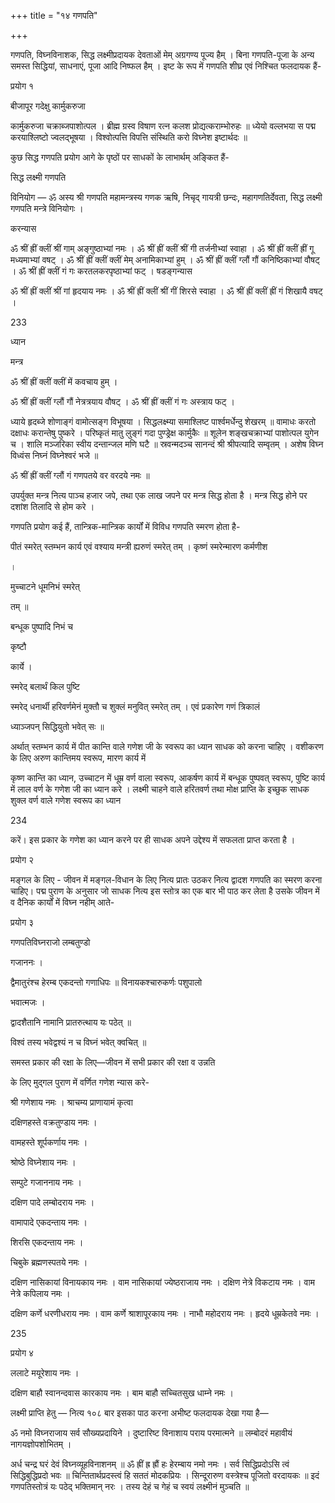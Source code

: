 +++
title = "१४ गणपति"

+++

गणपति, विघ्नविनाशक, सिद्ध लक्ष्मीप्रदायक देवताओं मेम् अग्रगण्य पूज्य हैम् । बिना गणपति-पूजा के अन्य समस्त सिद्धियां, साधनाएं, पूजा आदि निष्फल हैम् । इष्ट के रूप में गणपति शीघ्र एवं निश्चित फलदायक हैं- 

प्रयोग १ 

बीजापूर गदेक्षु कार्मुकरुजा 

कार्मुकरुजा चक्राब्जपाशोत्पल । ब्रीह्म ग्रस्व विषाण रत्न कलश प्रोद्यत्कराम्भोरुहः ॥ ध्येयो वल्लभया स पद्म करयाश्लिष्टो ज्वलद्भूषया । विश्वोत्पत्ति विपत्ति संस्थिति करो विघ्नेश इष्टार्थदः ॥ 

कुछ सिद्ध गणपति प्रयोग आगे के पृष्ठों पर साधकों के लाभार्थम् अङ्कित हैं- 

सिद्ध लक्ष्मी गणपति 

विनियोग — ॐ अस्य श्री गणपति महामन्त्रस्य गणक ऋषि, निचृद् गायत्री छन्दः, महागणतिर्देवता, सिद्ध लक्ष्मी गणपति मन्त्रे विनियोगः । 

करन्यास 

ॐ श्रीं ह्रीं क्लीं श्रीं गाम् अङ्गुष्ठाभ्यां नमः । ॐ श्रीं ह्रीं क्लीं श्रीं गी तर्जनीभ्यां स्वाहा । ॐ श्रीं ह्रीं क्लीं ह्रीं गू मध्यमाभ्यां वषट् । ॐ श्रीं ह्रीं क्लीं क्लीं मेम् अनामिकाभ्यां हुम् । ॐ श्रीं ह्रीं क्लीं ग्लौं गौं कनिष्ठिकाभ्यां वौषट् । ॐ श्रीं ह्रीं क्लीं गं गः करतलकरपृष्ठाभ्यां फट् । षडङ्गन्यास 

ॐ श्रीं ह्रीं क्लीं श्रीं गां हृदयाय नमः । ॐ श्रीं ह्रीं क्लीं श्रीं गीं शिरसे स्वाहा । ॐ श्रीं ह्रीं क्लीं ह्रीं गं शिखायै वषट् । 

233 

ध्यान 

मन्त्र 

ॐ श्रीं ह्रीं क्लीं क्लीं में कवचाय हुम् । 

ॐ श्रीं ह्रीं क्लीं ग्लौं गौं नेत्रत्रयाय वौषट् । ॐ श्रीं ह्रीं क्लीं गं गः अस्त्राय फट् । 

ध्याये हृदब्जे शोणाङ्गं वामोत्सङ्ग विभूषया । सिद्धलक्ष्म्या समाश्लिष्ट पार्श्वमर्धेन्दु शेखरम् ॥ वामाधः करतो दक्षाधः करान्तेषु पुष्करे । परिष्कृतं मातु लुङ्गं गदा पुण्ड्रेक्ष कार्मुकैः ॥ शूलेन शङ्खचक्राभ्यां पाशोत्पल युगेन च । शालि मञ्जरिका स्वीय दन्तान्जल मणि घटै ॥ स्रवन्मदञ्च सानन्दं श्री श्रीपत्यादि सम्वृतम् । अशेष विघ्न विध्वंस निघ्नं विघ्नेश्वरं भजे ॥ 

ॐ श्रीं ह्रीं क्लीं ग्लौं गं गणपतये वर वरदये नमः ॥ 

उपर्युक्त मन्त्र नित्य पाञ्च हजार जपे, तथा एक लाख जपने पर मन्त्र सिद्ध होता है । मन्त्र सिद्ध होने पर दशांश तिलादि से होम करे । 

गणपति प्रयोग कई हैं, तान्त्रिक-मान्त्रिक कार्यों में विविध गणपति स्मरण होता है- 

पीतं स्मरेत् स्तम्भन कार्य एवं वश्याय मन्त्री ह्यरुणं स्मरेत् तम् । कृष्णं स्मरेन्मारण कर्मणीश 

। 

मुच्चाटने धूमनिभं स्मरेत् 

तम् ॥ 

बन्धूक पुष्पादि निभं च 

कृष्टौ 

कार्ये । 

स्मरेद् बलार्थं किल पुष्टि 

स्मरेद् धनार्थी हरिवर्णमेनं मुक्तौ च शुक्लं मनुवित् स्मरेत् तम् । एवं प्रकारेण गणं त्रिकालं 

ध्याञ्जपन् सिद्धियुतो भवेत् सः ॥ 

अर्थात् स्तम्भन कार्य में पीत कान्ति वाले गणेश जी के स्वरूप का ध्यान साधक को करना चाहिए । वशीकरण के लिए अरुण कान्तिमय स्वरूप, मारण कार्य में 

कृष्ण कान्ति का ध्यान, उच्चाटन में धूम्र वर्ण वाला स्वरूप, आकर्षण कार्य में बन्धूक पुष्पवत् स्वरूप, पुष्टि कार्य में लाल वर्ण के गणेश जी का ध्यान करे । लक्ष्मी चाहने वाले हरितवर्ण तथा मोक्ष प्राप्ति के इच्छुक साधक शुक्ल वर्ण वाले गणेश स्वरूप का ध्यान 

234 

करें। इस प्रकार के गणेश का ध्यान करने पर ही साधक अपने उद्देश्य में सफलता प्राप्त करता है । 

प्रयोग २ 

मङ्गल के लिए - जीवन में मङ्गल-विधान के लिए नित्य प्रातः उठकर नित्य द्वादश गणपति का स्मरण करना चाहिए। पद्म पुराण के अनुसार जो साधक नित्य इस स्तोत्र का एक बार भी पाठ कर लेता है उसके जीवन में व दैनिक कार्यों में विघ्न नहीम् आते- 

प्रयोग ३ 

गणपतिविघ्नराजो लम्बतुण्डो 

गजाननः । 

द्वैमातुरंश्च हेरम्ब एकदन्तो गणाधिपः ॥ विनायकश्चारुकर्णः पशुपालो 

भवात्मजः । 

द्वादशैतानि नामानि प्रातरुत्थाय यः पठेत् ॥ 

विश्वं तस्य भवेद्वश्यं न च विघ्नं भवेत् क्वचित् ॥ 

समस्त प्रकार की रक्षा के लिए—जीवन में सभी प्रकार की रक्षा व उन्नति 

के लिए मुद्गल पुराण में वर्णित गणेश न्यास करे- 

श्री गणेशाय नमः । श्राचम्य प्राणायामं कृत्वा 

दक्षिणहस्ते वक्रतुण्डाय नमः । 

वामहस्ते शूर्पकर्णाय नमः । 

श्रोष्ठे विघ्नेशाय नमः । 

सम्पुटे गजाननाय नमः । 

दक्षिण पादे लम्बोदराय नमः । 

वामापादे एकदन्ताय नमः । 

शिरसि एकदन्ताय नमः । 

चिबुके ब्रह्मणस्पतये नमः । 

दक्षिण नासिकायां विनायकाय नमः । वाम नासिकायां ज्येष्ठराजाय नमः । दक्षिण नेत्रे विकटाय नमः । वाम नेत्रे कपिलाय नमः । 

दक्षिण कर्णे धरणीधराय नमः । वाम कर्णे श्राशापूरकाय नमः । नाभौ महोदराय नमः । हृदये धूम्रकेतवे नमः । 

235 

प्रयोग ४ 

ललाटे मयूरेशाय नमः । 

दक्षिण बाहौ स्वानन्दवास कारकाय नमः । बाम बाहौ सच्चितसुख धाम्ने नमः । 

लक्ष्मी प्राप्ति हेतु — नित्य १०८ बार इसका पाठ करना अभीष्ट फलदायक देखा गया है— 

ॐ नमो विघ्नराजाय सर्व सौख्यप्रदायिने । दुष्टारिष्ट विनाशाय पराय परमात्मने ॥ लम्बोदरं महावीयं नागयज्ञोपशोभितम् । 

अर्ध चन्द्र घरं देवं विघ्नव्यूहविनाशनम् ॥ ॐ ह्रीं ह्र ह्रौं हः हेरम्बाय नमो नमः । सर्व सिद्धिप्रदोऽसि त्वं सिद्धिबुद्धिप्रदो भवः ॥ चिन्तितार्थप्रदस्त्वं हि सततं मोदकप्रियः । सिन्दूरारुण वस्त्रेश्च पूजितो वरदायकः ॥ इदं गणपतिस्तोत्रं यः पठेद् भक्तिमान् नरः । तस्य देहं च गेहं च स्वयं लक्ष्मीनं मुञ्चति ॥ 
